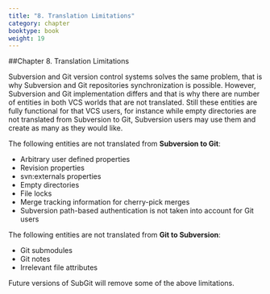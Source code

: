 ```yaml
---
title: "8. Translation Limitations"
category: chapter
booktype: book
weight: 19
---
```

##Chapter 8. Translation Limitations

Subversion and Git version control systems solves the same problem, that is why Subversion and Git repositories synchronization is possible. However, Subversion and Git implementation differs and that is why there are number of entities in both VCS worlds that are not translated. Still these entities are fully functional for that VCS users, for instance while empty directories are not translated from Subversion to Git, Subversion users may use them and create as many as they would like.

The following entities are not translated from **Subversion to Git**:

+ Arbitrary user defined properties
+ Revision properties
+ svn:externals properties
+ Empty directories
+ File locks
+ Merge tracking information for cherry-pick merges
+ Subversion path-based authentication is not taken into account for Git users

The following entities are not translated from **Git to Subversion**:

+ Git submodules
+ Git notes
+ Irrelevant file attributes

Future versions of SubGit will remove some of the above limitations.